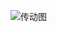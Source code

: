 ![传动图](http://upload-images.jianshu.io/upload_images/3022282-4332c521193a9a1e.png?imageMogr2/auto-orient/strip%7CimageView2/2/w/1240)
